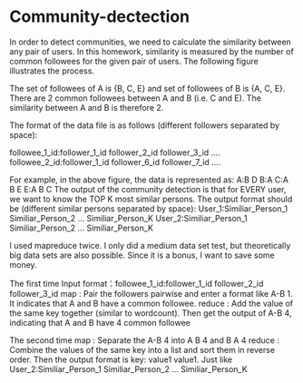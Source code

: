 # Community-dectection

In order to detect communities, we need to calculate the similarity between any pair of users. In this homework, similarity is measured by the number of common followees for the given pair of users. The following figure illustrates the process.  

The set of followees of A is  {B, C, E} and set of followees of B is {A, C, E}.  There are 2 common followees between A and B (i.e.  C and E). The  similarity between A and B is therefore  2. 

The format of the data file is as follows (different followers separated by space): 

followee_1_id:follower_1_id follower_2_id follower_3_id …. 
followee_2_id:follower_1_id follower_6_id follower_7_id ….

For example, in the above figure, the data is represented as: A:B D B:A C:A B E E:A B C 
The output of the community detection is that for EVERY user, we want to know the TOP K most similar persons. The output format should be (different similar persons separated by space): 
User_1:Similiar_Person_1 Similiar_Person_2 … Similiar_Person_K 
User_2:Similiar_Person_1 Similiar_Person_2 … Similiar_Person_K

 I used mapreduce twice. I only did a medium data set 
test, but theoretically big data sets are also possible. Since it is a bonus, 
I want to save some money. 
 
The first time 
Input format：followee_1_id:follower_1_id follower_2_id follower_3_id 
map : Pair the followers pairwise and enter a format like A-B 1. It 
indicates that A and B have a common followee. 
reduce : Add the value of the same key together (similar to wordcount). 
Then get the output of A-B 4, indicating that A and B have 4 common followee 

The second time 
map : Separate the A-B 4 into A B 4 and B A 4 
reduce : Combine the values of the same key into a list and sort them 
in reverse order. Then the output format is key: value1 value1. Just like 
User_2:Similiar_Person_1 Similiar_Person_2 ... Similiar_Person_K 
